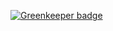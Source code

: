 

[![Greenkeeper badge](https://badges.greenkeeper.io/stableShip/CO_MONGODB_DEMO.svg)](https://greenkeeper.io/)